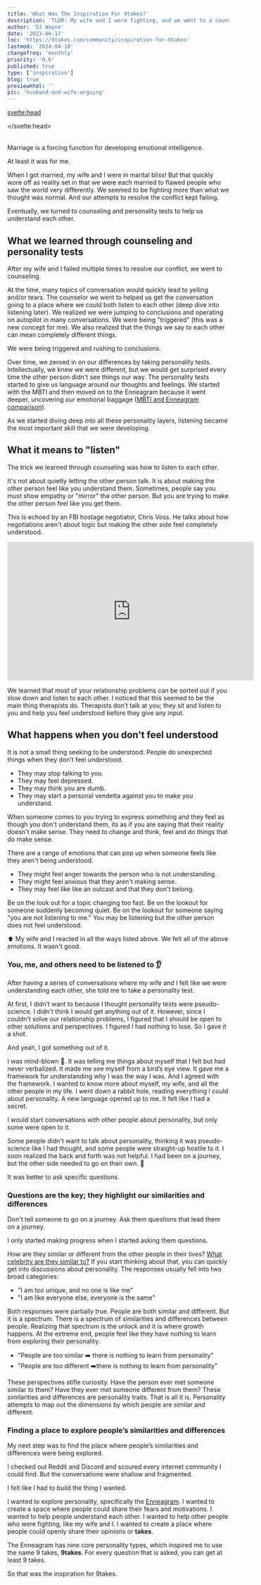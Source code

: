 ```yaml
---
title: 'What Was The Inspiration For 9takes?'
description: 'TLDR: My wife and I were fighting, and we went to a counselor which led to personality tests (Enneagram)'
author: 'DJ Wayne'
date: '2023-06-17'
loc: 'https://9takes.com/community/inspiration-for-9takes'
lastmod: '2024-04-18'
changefreq: 'monthly'
priority: '0.6'
published: true
type: ['inspiration']
blog: true
previewHtml: ''
pic: 'husband-and-wife-arguing'
---
```


<svelte:head>

</svelte:head>

<script>
	import  PopCard  from "$lib/components/atoms/PopCard.svelte";
</script>

<div
    style="display: flex;
    justify-content: center;
    margin: 1rem 0;"
>
 <PopCard
        image={`/blogs/husband-and-wife-arguing.webp`}
        showIcon={false}
        tint={false}
        displayText=""
        altText="My wife and I arguing 💑"
        subtext=""
    />
</div>

<p class="firstLetter">Marriage is a forcing function for developing emotional intelligence.</p>

At least it was for me.

When I got married, my wife and I were in marital bliss! But that quickly wore off as reality set in that we were each married to flawed people who saw the world very differently. We seemed to be fighting more than what we thought was normal. And our attempts to resolve the conflict kept failing.

Eventually, we turned to counseling and personality tests to help us understand each other.

## What we learned through counseling and personality tests

After my wife and I failed multiple times to resolve our conflict, we went to counseling.

At the time, many topics of conversation would quickly lead to yelling and/or tears. The counselor we went to helped us get the conversation going to a place where we could both listen to each other (deep dive into listening later). We realized we were jumping to conclusions and operating on autopilot in many conversations. We were being "triggered" (this was a new concept for me). We also realized that the things we say to each other can mean completely different things.

We were being triggered and rushing to conclusions.

Over time, we zeroed in on our differences by taking personality tests. Intellectually, we knew we were different, but we would get surprised every time the other person didn't see things our way. The personality tests started to give us language around our thoughts and feelings. We started with the MBTI and then moved on to the Enneagram because it went deeper, uncovering our emotional baggage ([MBTI and Enneagram comparison](/enneagram-corner/enneagram-vs-meyers-briggs)).

As we started diving deep into all these personality layers, listening became the most important skill that we were developing.

## What it means to "listen"

The trick we learned through counseling was how to listen to each other.

It's not about quietly letting the other person talk. It is about making the other person feel like you understand them. Sometimes, people say you must show empathy or "mirror" the other person. But you are trying to make the other person feel like you get them.

This is echoed by an FBI hostage negotiator, Chris Voss. He talks about how negotiations aren't about logic but making the other side feel completely understood.

<div class="iframe-container" >
<iframe width="560" height="315" loading="lazy" src="https://www.youtube.com/embed/8EguLJgkc54?si=eBarFdPjKOxM8nRW&amp;start=2203" title="Chris Voss talking about the feeling of being heard" frameborder="0" allow="accelerometer; autoplay; clipboard-write; encrypted-media; gyroscope; picture-in-picture; web-share" allowfullscreen></iframe>
</div>

We learned that most of your relationship problems can be sorted out if you slow down and listen to each other. I noticed that this seemed to be the main thing therapists do. Therapists don’t talk at you; they sit and listen to you and help you feel understood before they give any input.

## What happens when you don't feel understood

It is not a small thing seeking to be understood. People do unexpected things when they don’t feel understood.

- They may stop talking to you.
- They may feel depressed.
- They may think you are dumb.
- They may start a personal vendetta against you to make you understand.

<!-- Its as if you are saying that they don't belong. -->

When someone comes to you trying to express something and they feel as though you don't understand them, its as if you are saying that their reality doesn't make sense. They need to change and think, feel and do things that do make sense.

<!-- Obviously this can happen to varying degrees but it is no small thing when someone doesn't feel understood. -->

There are a range of emotions that can pop up when someone feels like they aren't being understood.

- They might feel anger towards the person who is not understanding.
- They might feel anxious that they aren't making sense.
- They may feel like like an outcast and that they don't belong.

Be on the look out for a topic changing too fast. Be on the lookout for someone suddenly becoming quiet. Be on the lookout for someone saying "you are not listening to me." You may be listening but the other person does not feel understood.

⬆️ My wife and I reacted in all the ways listed above. We felt all of the above emotions. It wasn't good.

<!-- So they will go away and talk to someone where their reality does make sense. They may only give you one chance

what you are saying to the other person when you dont show that you understand them is that they are
They may have given you a chance and opened up to you but

Get revenge- like a confirmation bias

Try to force you to understand -->

<!-- The topic gets changed too fast
They say "You are not listening to me"

They say, “You are not listening to me.” The other side may be listening, but they must seek to understand. They may be butting in and interrupting. They may be thinking about counter-examples and comebacks. There are many reasons why someone might feel like they need to be listened to, which creates a gap between the two sides.

When an individual feels that they are not being heard, it can lead to a range of emotions. They might feel anger towards the person who is not listening. Their fear may grow if they feel like the other side isn’t listening when discussing topics that evoke fear. Additionally, if a person feels like they are being ignored, this can foster insecurity where they feel like they are less worthy of being heard. -->

### You, me, and others need to be listened to 👂

After having a series of conversations where my wife and I felt like we were understanding each other, she told me to take a personality test.

At first, I didn’t want to because I thought personality tests were pseudo-science. I didn't think I would get anything out of it. However, since I couldn’t solve our relationship problems, I figured that I should be open to other solutions and perspectives. I figured I had nothing to lose. So I gave it a shot.

And yeah, I got something out of it.

I was mind-blown 🤯. It was telling me things about myself that I felt but had never verbalized. It made me see myself from a bird’s eye view. It gave me a framework for understanding why I was the way I was. And I agreed with the framework. I wanted to know more about myself, my wife, and all the other people in my life. I went down a rabbit hole, reading everything I could about personality. A new language opened up to me. It felt like I had a secret.

<!-- Everyone was learning something
about themselves and was vulnerable and could listen and tried to talk about it with anyone who would listen.
The pushback -->

I would start conversations with other people about personality, but only some were open to it.

Some people didn't want to talk about personality, thinking it was pseudo-science like I had thought, and some people were straight-up hostile to it. I soon realized the back and forth was not helpful. I had been on a journey, but the other side needed to go on their own. 👣

It was better to ask specific questions.

### Questions are the key; they highlight our similarities and differences

Don't tell someone to go on a journey. Ask them questions that lead them on a journey.

I only started making progress when I started asking them questions.

<!-- //here -->

How are they similar or different from the other people in their lives? <a href="/personality-analysis" >What celebrity are they similar to?</a> If you start thinking about that, you can quickly get into discussions about personality. The responses usually fell into two broad categories:

- "I am too unique, and no one is like me"
- "I am like everyone else, everyone is the same"

Both responses were partially true. People are both similar and different. But it is a spectrum. There is a spectrum of similarities and differences between people. Realizing that spectrum is the unlock and it is where growth happens. At the extreme end, people feel like they have nothing to learn from exploring their personality.

- "People are too similar ➡️ there is nothing to learn from personality"
- "People are too different ➡️there is nothing to learn from personality"

These perspectives stifle curiosity. Have the person ever met someone similar to them? Have they ever met someone different from them? These similarities and differences are personality traits. That is all it is. Personality attempts to map out the dimensions by which people are similar and different.

### Finding a place to explore people’s similarities and differences

My next step was to find the place where people’s similarities and differences were being explored.

I checked out Reddit and Discord and scoured every internet community I could find. But the conversations were shallow and fragmented.

I felt like I had to build the thing I wanted.

I wanted to explore personality, specifically the <a href="/enneagram-corner/enneagram-tldr">Enneagram</a>. I wanted to create a space where people could share their fears and motivations. I wanted to help people understand each other. I wanted to help other people who were fighting, like my wife and I. I wanted to create a place where people could openly share their opinions or **takes**.

The Enneagram has nine core personality types, which inspired me to use the name 9 takes, **9takes**. For every question that is asked, you can get at least 9 takes.

So that was the inspiration for 9takes.

<style lang="scss">
</style>
